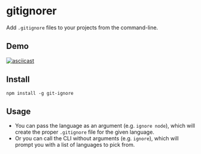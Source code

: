 # gitignorer

Add `.gitignore` files to your projects from the command-line.

## Demo

[![asciicast](https://asciinema.org/a/dnec9w791li58hy18a9igicg6.png)](https://asciinema.org/a/dnec9w791li58hy18a9igicg6)

## Install

`npm install -g git-ignore`

## Usage

- You can pass the language as an argument (e.g. `ignore node`), which will create the proper `.gitignore` file for the given language.
- Or you can call the CLI without arguments (e.g. `ignore`), which will prompt you with a list of languages to pick from.
